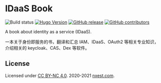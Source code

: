 # IDaaS Book

![Build status](https://github.com/l10178/idaas-book/workflows/github%20pages/badge.svg?branch=main)
[![Hugo Version](https://img.shields.io/badge/hugo-0.80-blue.svg)](https://gohugo.io)
[![GitHub release](https://img.shields.io/github/v/release/l10178/idaas-book)](https://github.com/l10178/idaas-book/releases/latest)
[![GitHub contributors](https://img.shields.io/github/contributors/l10178/idaas-book)](https://github.com/l10178/idaas-book/graphs/contributors)

A book about identity as a service (IDaaS).

一本关于身份即服务的书，翻译和汇总 IAM、IDaaS、OAuth2 等相关专业知识，介绍相关的 keycloak、CAS、Dex 等软件。

## License

Licensed under [CC BY-NC 4.0](https://creativecommons.org/licenses/by-nc/4.0/). 2020-2021 [nxest.com][].

[nxest.com]: https://www.nxest.com
